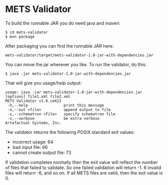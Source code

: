 METS Validator
==============

To build the runnable JAR you do need java and maven:

    $ cd mets-validator
    $ mvn package

After packaging you can find the runnable JAR here:

    mets-validator/target/mets-validator-1.0-jar-with-dependencies.jar

You can move the jar wherever you like. To run the validator, do this:

    $ java -jar mets-validator-1.0-jar-with-dependencies.jar

That will give you usage/help output:

    usage: java -jar mets-validator-1.0-jar-with-dependencies.jar [options] file1.xml file2.xml
    METS Validator v1.0.ce622
     -h,--help                print this message
     -o,--out <file>          append output to file
     -s,--schematron <file>   specify schematron file
     -v,--verbose             be extra verbose
    Artefactual Systems, Inc.

The validator returns the following POSIX standard exit values:
* incorrect usage: 64
* bad input file: 66
* cannot create output file: 73

If validation completes normally then the exit value will reflect the number of files that failed to validate. So one failed validation will return -1. 6 invalid files will return -6, and so on. If all METS files are valid, then the exit value is 0.
